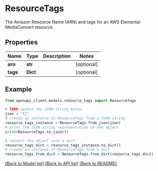 # ResourceTags

The Amazon Resource Name (ARN) and tags for an AWS Elemental MediaConvert resource.

## Properties

Name | Type | Description | Notes
------------ | ------------- | ------------- | -------------
**arn** | **str** |  | [optional] 
**tags** | **Dict** |  | [optional] 

## Example

```python
from openapi_client.models.resource_tags import ResourceTags

# TODO update the JSON string below
json = "{}"
# create an instance of ResourceTags from a JSON string
resource_tags_instance = ResourceTags.from_json(json)
# print the JSON string representation of the object
print(ResourceTags.to_json())

# convert the object into a dict
resource_tags_dict = resource_tags_instance.to_dict()
# create an instance of ResourceTags from a dict
resource_tags_from_dict = ResourceTags.from_dict(resource_tags_dict)
```
[[Back to Model list]](../README.md#documentation-for-models) [[Back to API list]](../README.md#documentation-for-api-endpoints) [[Back to README]](../README.md)


